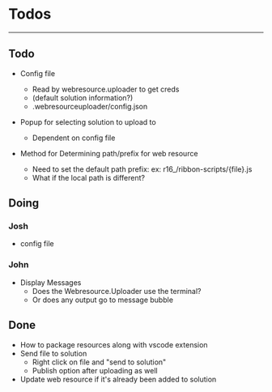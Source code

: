 # Todos 
---
## Todo
- Config file
    - Read by webresource.uploader to get creds
    - (default solution information?)
    - .webresourceuploader/config.json

- Popup for selecting solution to upload to
    - Dependent on config file

- Method for Determining path/prefix for web resource
    - Need to set the default path prefix: ex: r16_/ribbon-scripts/{file}.js
    - What if the local path is different?

## Doing
### Josh
- config file

### John
- Display Messages
    - Does the Webresource.Uploader use the terminal?
    - Or does any output go to message bubble

## Done
- How to package resources along with vscode extension
- Send file to solution
    - Right click on file and "send to solution"
    - Publish option after uploading as well
- Update web resource if it's already been added to solution
